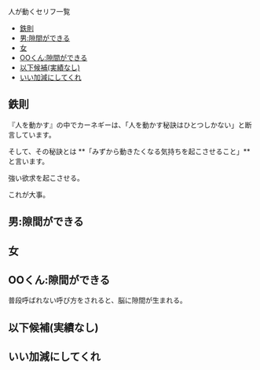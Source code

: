 
人が動くセリフ一覧

- [鉄則](#鉄則)
- [男:隙間ができる](#男隙間ができる)
- [女](#女)
- [OOくん:隙間ができる](#ooくん隙間ができる)
- [以下候補(実績なし)](#以下候補実績なし)
- [いい加減にしてくれ](#いい加減にしてくれ)



## 鉄則

『人を動かす』の中でカーネギーは、「人を動かす秘訣はひとつしかない」と断言しています。

そして、その秘訣とは **「みずから動きたくなる気持ちを起こさせること」**と言います。

強い欲求を起こさせる。

これが大事。



## 男:隙間ができる


## 女


## OOくん:隙間ができる

普段呼ばれない呼び方をされると、脳に隙間が生まれる。


## 以下候補(実績なし)


## いい加減にしてくれ

